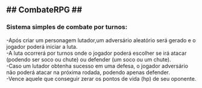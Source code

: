 <html><h2>## CombateRPG ##</h2>
  <h3>Sistema simples de combate por turnos:</h3>
  
  -Após criar um personagem lutador,um adversário aleatório será gerado e o jogador poderá iniciar a luta.<br>
  -A luta ocorrerá por turnos onde o jogador poderá escolher se irá atacar (podendo ser soco ou chute) ou defender (um soco ou um chute).<br>
  -Caso um lutador obtenha sucesso em uma defesa, o jogador adversário não poderá atacar na próxima rodada, podendo apenas defender.<br>
  -Vence aquele que conseguir zerar os pontos de vida (hp) de seu oponente.<br></html>
